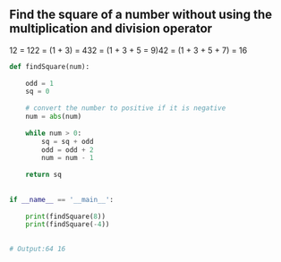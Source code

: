 ## Find the square of a number without using the multiplication and division operator
12 = 122 = (1 + 3) = 432 = (1 + 3 + 5 = 9)42 = (1 + 3 + 5 + 7) = 16


```py
def findSquare(num):
 
    odd = 1
    sq = 0
 
    # convert the number to positive if it is negative
    num = abs(num)
 
    while num > 0:
        sq = sq + odd
        odd = odd + 2
        num = num - 1
 
    return sq
 
 
if __name__ == '__main__':
 
    print(findSquare(8))
    print(findSquare(-4))
 

# Output:64 16
```